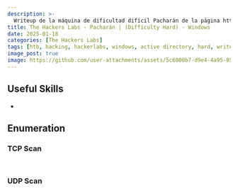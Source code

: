 ```yaml
---
description: >-
  Writeup de la máquina de dificultad difícil Pacharán de la página https://thehackerslabs.com
title: The Hackers Labs - Pacharán | (Difficulty Hard) - Windows
date: 2025-01-18
categories: [The Hackers Labs]
tags: [htb, hacking, hackerlabs, windows, active directory, hard, writeup, redteam, pentesting]
image_post: true
image: https://github.com/user-attachments/assets/5c6000b7-d9e4-4a95-8507-1843ba434fbc
---
```


## Useful Skills

* 

## Enumeration

### TCP Scan

 ```bash

```

```bash

```

### UDP Scan

 ```bash

```
